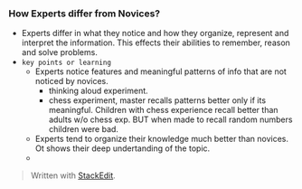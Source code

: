 

### How Experts differ from Novices?

- Experts differ in what they notice and how they organize, represent and interpret the information. This effects their abilities to remember, reason and solve problems.
- `key points or learning` 
	- Experts notice features and meaningful patterns of info that are not noticed by novices.
		- thinking aloud experiment.
		- chess experiment, master recalls patterns better only if its meaningful. Children with chess experience recall better than adults w/o chess exp. BUT when made to recall random numbers children were bad.
	- Experts tend to organize their knowledge much better than novices. Ot shows their deep undertanding of the topic.
	- 
> Written with [StackEdit](https://stackedit.io/).
<!--stackedit_data:
eyJoaXN0b3J5IjpbNzA0MDIwOTMsLTYyOTUzMDY3NiwtMTI5MD
EzMjIzN119
-->